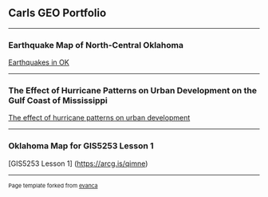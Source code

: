 ## Carls GEO Portfolio

---

### Earthquake Map of North-Central Oklahoma 

[Earthquakes in OK](/pdf/CWJ_Midterm_GIS5013_Fall2020_202010251645.pdf)

---

### The Effect of Hurricane Patterns on Urban Development on the Gulf Coast of Mississippi

[The effect of hurricane patterns on urban development](/pdf/CWJ_GIS5013_TermPaper_Fall2020.pdf)

---

### Oklahoma Map for GIS5253 Lesson 1

[GIS5253 Lesson 1] (https://arcg.is/qimne)

---
<p style="font-size:11px">Page template forked from <a href="https://github.com/evanca/quick-portfolio">evanca</a></p>
<!-- Remove above link if you don't want to attibute -->

